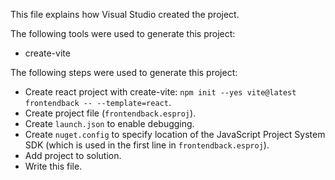 This file explains how Visual Studio created the project.

The following tools were used to generate this project:
- create-vite

The following steps were used to generate this project:
- Create react project with create-vite: `npm init --yes vite@latest frontendback -- --template=react`.
- Create project file (`frontendback.esproj`).
- Create `launch.json` to enable debugging.
- Create `nuget.config` to specify location of the JavaScript Project System SDK (which is used in the first line in `frontendback.esproj`).
- Add project to solution.
- Write this file.
